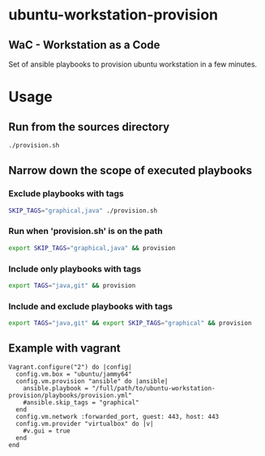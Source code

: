 # ubuntu-workstation-provision
## WaC - Workstation as a Code
Set of ansible playbooks to provision ubuntu workstation in a few minutes.

# Usage
## Run from the sources directory
```bash
./provision.sh
```

## Narrow down the scope of executed playbooks
### Exclude playbooks with tags
```bash
SKIP_TAGS="graphical,java" ./provision.sh
```

### Run when 'provision.sh' is on the path
```bash
export SKIP_TAGS="graphical,java" && provision
```

### Include only playbooks with tags
```bash
export TAGS="java,git" && provision
```

### Include and exclude playbooks with tags
```bash
export TAGS="java,git" && export SKIP_TAGS="graphical" && provision
```

## Example with vagrant
```
Vagrant.configure("2") do |config|
  config.vm.box = "ubuntu/jammy64"
  config.vm.provision "ansible" do |ansible|
    ansible.playbook = "/full/path/to/ubuntu-workstation-provision/playbooks/provision.yml"
    #ansible.skip_tags = "graphical"
  end
  config.vm.network :forwarded_port, guest: 443, host: 443
  config.vm.provider "virtualbox" do |v|
    #v.gui = true
  end
end
```
